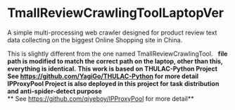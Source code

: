 # TmallReviewCrawlingToolLaptopVer
A simple multi-processing web crawler designed for product review text data collecting on the biggest Online Shopping site in China.
 
This is slightly different from the one named TmallReviewCrawlingTool. 
   **file path is modified to match the correct path on the laptop, other than this, everything is identical.** 
   **This work is based on THULAC-Python Project** 
   **See https://github.com/YagiGo/THULAC-Python for more detail**
**IPProxyPool Project is also deployed in this project for task distribution and anti-spider-detect purpose**    
** See https://github.com/qiyeboy/IPProxyPool for more detail**  
